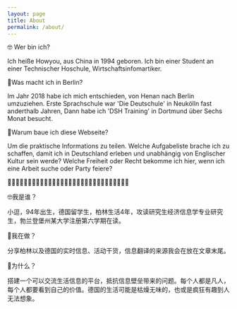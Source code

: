 ```yaml
---
layout: page
title: About
permalink: /about/
---
```

🤓 Wer bin ich?  

Ich heiße Howyou, aus China in 1994 geboren. Ich bin einer Student an einer Technischer Hoschule, Wirtschaftsinfomartiker.


🥸Was macht ich in Berlin?  

Im Jahr 2018 habe ich mich entschieden, von Henan nach Berlin umzuziehen. Erste Sprachschule war 'Die Deutschule' in Neukölln fast anderthalb Jahren, Dann habe ich 'DSH Training' in Dortmund über Sechs Monat besucht.


🤔Warum baue ich diese Webseite? 

Um die praktische Informations zu teilen.
Welche Aufgabeliste brache ich zu schaffen, damit ich in Deutschland erleben und unabhängig von Englischer Kultur sein werde?
Welche Freiheit oder Recht bekomme ich hier, wenn ich eine Arbeit suche oder Party feiere?



🤓我是谁？

小逗，94年出生，德国留学生，柏林生活4年，攻读研究生经济信息学专业研究生，勃兰登堡州某大学注册第六学期在读。


🥸我在做？

分享柏林以及德国的实时信息、活动干货，信息翻译的来源我会在放在文章末尾。


🤔为什么？

搭建一个可以交流生活信息的平台，抵抗信息壁垒带来的问题。每个人都是凡人，每个人都要看到自己的价值。德国的生活可能是枯燥无味的，也或是疯狂有趣到人无法想象。

